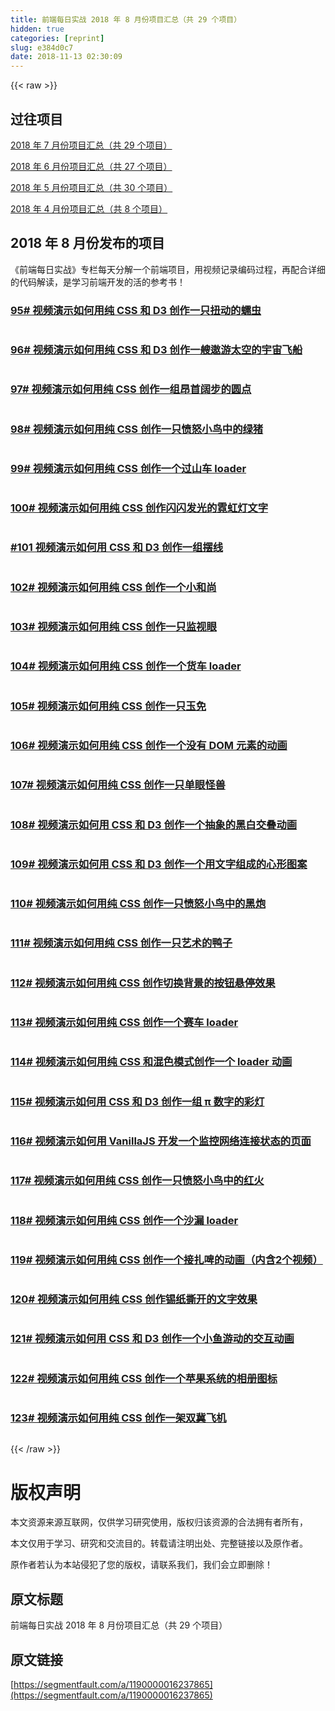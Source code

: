 ```yaml
---
title: 前端每日实战 2018 年 8 月份项目汇总（共 29 个项目）
hidden: true
categories: [reprint]
slug: e384d0c7
date: 2018-11-13 02:30:09
---
```


{{< raw >}}
<h2>&#x8FC7;&#x5F80;&#x9879;&#x76EE;</h2><p><a href="https://segmentfault.com/a/1190000015958405">2018 &#x5E74; 7 &#x6708;&#x4EFD;&#x9879;&#x76EE;&#x6C47;&#x603B;&#xFF08;&#x5171; 29 &#x4E2A;&#x9879;&#x76EE;&#xFF09;</a></p><p><a href="https://segmentfault.com/a/1190000015439611">2018 &#x5E74; 6 &#x6708;&#x4EFD;&#x9879;&#x76EE;&#x6C47;&#x603B;&#xFF08;&#x5171; 27 &#x4E2A;&#x9879;&#x76EE;&#xFF09;</a></p><p><a href="https://segmentfault.com/a/1190000015440135">2018 &#x5E74; 5 &#x6708;&#x4EFD;&#x9879;&#x76EE;&#x6C47;&#x603B;&#xFF08;&#x5171; 30 &#x4E2A;&#x9879;&#x76EE;&#xFF09;</a></p><p><a href="https://segmentfault.com/a/1190000014675969">2018 &#x5E74; 4 &#x6708;&#x4EFD;&#x9879;&#x76EE;&#x6C47;&#x603B;&#xFF08;&#x5171; 8 &#x4E2A;&#x9879;&#x76EE;&#xFF09;</a></p><h2>2018 &#x5E74; 8 &#x6708;&#x4EFD;&#x53D1;&#x5E03;&#x7684;&#x9879;&#x76EE;</h2><p>&#x300A;&#x524D;&#x7AEF;&#x6BCF;&#x65E5;&#x5B9E;&#x6218;&#x300B;&#x4E13;&#x680F;&#x6BCF;&#x5929;&#x5206;&#x89E3;&#x4E00;&#x4E2A;&#x524D;&#x7AEF;&#x9879;&#x76EE;&#xFF0C;&#x7528;&#x89C6;&#x9891;&#x8BB0;&#x5F55;&#x7F16;&#x7801;&#x8FC7;&#x7A0B;&#xFF0C;&#x518D;&#x914D;&#x5408;&#x8BE6;&#x7EC6;&#x7684;&#x4EE3;&#x7801;&#x89E3;&#x8BFB;&#xFF0C;&#x662F;&#x5B66;&#x4E60;&#x524D;&#x7AEF;&#x5F00;&#x53D1;&#x7684;&#x6D3B;&#x7684;&#x53C2;&#x8003;&#x4E66;&#xFF01;</p><h3><a href="https://segmentfault.com/a/1190000015838476">95# &#x89C6;&#x9891;&#x6F14;&#x793A;&#x5982;&#x4F55;&#x7528;&#x7EAF; CSS &#x548C; D3 &#x521B;&#x4F5C;&#x4E00;&#x53EA;&#x626D;&#x52A8;&#x7684;&#x8815;&#x866B;</a></h3><p><span class="img-wrap"><img data-src="https://segmentfault.com/img/bVbeCtr?w=400&amp;h=301" src="https://static.alili.techhttps://segmentfault.com/img/bVbeCtr?w=400&amp;h=301" alt="" title=""></span></p><h3><a href="https://segmentfault.com/a/1190000015853738">96# &#x89C6;&#x9891;&#x6F14;&#x793A;&#x5982;&#x4F55;&#x7528;&#x7EAF; CSS &#x548C; D3 &#x521B;&#x4F5C;&#x4E00;&#x8258;&#x9068;&#x6E38;&#x592A;&#x7A7A;&#x7684;&#x5B87;&#x5B99;&#x98DE;&#x8239;</a></h3><p><span class="img-wrap"><img data-src="https://segmentfault.com/img/bVbeGrB?w=400&amp;h=301" src="https://static.alili.techhttps://segmentfault.com/img/bVbeGrB?w=400&amp;h=301" alt="" title=""></span></p><h3><a href="https://segmentfault.com/a/1190000015868445">97# &#x89C6;&#x9891;&#x6F14;&#x793A;&#x5982;&#x4F55;&#x7528;&#x7EAF; CSS &#x521B;&#x4F5C;&#x4E00;&#x7EC4;&#x6602;&#x9996;&#x9614;&#x6B65;&#x7684;&#x5706;&#x70B9;</a></h3><p><span class="img-wrap"><img data-src="https://segmentfault.com/img/bVbeKgO?w=400&amp;h=300" src="https://static.alili.techhttps://segmentfault.com/img/bVbeKgO?w=400&amp;h=300" alt="" title=""></span></p><h3><a href="https://segmentfault.com/a/1190000015909608">98# &#x89C6;&#x9891;&#x6F14;&#x793A;&#x5982;&#x4F55;&#x7528;&#x7EAF; CSS &#x521B;&#x4F5C;&#x4E00;&#x53EA;&#x6124;&#x6012;&#x5C0F;&#x9E1F;&#x4E2D;&#x7684;&#x7EFF;&#x732A;</a></h3><p><span class="img-wrap"><img data-src="https://segmentfault.com/img/bVbeUYJ?w=400&amp;h=300" src="https://static.alili.techhttps://segmentfault.com/img/bVbeUYJ?w=400&amp;h=300" alt="" title=""></span></p><h3><a href="https://segmentfault.com/a/1190000015924973">99# &#x89C6;&#x9891;&#x6F14;&#x793A;&#x5982;&#x4F55;&#x7528;&#x7EAF; CSS &#x521B;&#x4F5C;&#x4E00;&#x4E2A;&#x8FC7;&#x5C71;&#x8F66; loader</a></h3><p><span class="img-wrap"><img data-src="https://segmentfault.com/img/bVbeYYy?w=400&amp;h=300" src="https://static.alili.techhttps://segmentfault.com/img/bVbeYYy?w=400&amp;h=300" alt="" title=""></span></p><h3><a href="https://segmentfault.com/a/1190000015939758">100# &#x89C6;&#x9891;&#x6F14;&#x793A;&#x5982;&#x4F55;&#x7528;&#x7EAF; CSS &#x521B;&#x4F5C;&#x95EA;&#x95EA;&#x53D1;&#x5149;&#x7684;&#x9713;&#x8679;&#x706F;&#x6587;&#x5B57;</a></h3><p><span class="img-wrap"><img data-src="https://segmentfault.com/img/bVbe2O1?w=400&amp;h=299" src="https://static.alili.techhttps://segmentfault.com/img/bVbe2O1?w=400&amp;h=299" alt="" title=""></span></p><h3><a href="https://segmentfault.com/a/1190000015953665">#101 &#x89C6;&#x9891;&#x6F14;&#x793A;&#x5982;&#x4F55;&#x7528; CSS &#x548C; D3 &#x521B;&#x4F5C;&#x4E00;&#x7EC4;&#x6446;&#x7EBF;</a></h3><p><span class="img-wrap"><img data-src="https://segmentfault.com/img/bVbe6re?w=400&amp;h=301" src="https://static.alili.techhttps://segmentfault.com/img/bVbe6re?w=400&amp;h=301" alt="" title=""></span></p><h3><a href="https://segmentfault.com/a/1190000015966978">102# &#x89C6;&#x9891;&#x6F14;&#x793A;&#x5982;&#x4F55;&#x7528;&#x7EAF; CSS &#x521B;&#x4F5C;&#x4E00;&#x4E2A;&#x5C0F;&#x548C;&#x5C1A;</a></h3><p><span class="img-wrap"><img data-src="https://segmentfault.com/img/bVbe9T2?w=400&amp;h=300" src="https://static.alili.techhttps://segmentfault.com/img/bVbe9T2?w=400&amp;h=300" alt="" title=""></span></p><h3><a href="https://segmentfault.com/a/1190000015978181">103# &#x89C6;&#x9891;&#x6F14;&#x793A;&#x5982;&#x4F55;&#x7528;&#x7EAF; CSS &#x521B;&#x4F5C;&#x4E00;&#x53EA;&#x76D1;&#x89C6;&#x773C;</a></h3><p><span class="img-wrap"><img data-src="https://segmentfault.com/img/bVbfcOK?w=400&amp;h=300" src="https://static.alili.techhttps://segmentfault.com/img/bVbfcOK?w=400&amp;h=300" alt="" title=""></span></p><h3><a href="https://segmentfault.com/a/1190000015982054">104# &#x89C6;&#x9891;&#x6F14;&#x793A;&#x5982;&#x4F55;&#x7528;&#x7EAF; CSS &#x521B;&#x4F5C;&#x4E00;&#x4E2A;&#x8D27;&#x8F66; loader</a></h3><p><span class="img-wrap"><img data-src="https://segmentfault.com/img/bVbfdO7?w=400&amp;h=300" src="https://static.alili.techhttps://segmentfault.com/img/bVbfdO7?w=400&amp;h=300" alt="" title=""></span></p><h3><a href="https://segmentfault.com/a/1190000015997373">105# &#x89C6;&#x9891;&#x6F14;&#x793A;&#x5982;&#x4F55;&#x7528;&#x7EAF; CSS &#x521B;&#x4F5C;&#x4E00;&#x53EA;&#x7389;&#x514D;</a></h3><p><span class="img-wrap"><img data-src="https://segmentfault.com/img/bVbfhOi?w=400&amp;h=300" src="https://static.alili.techhttps://segmentfault.com/img/bVbfhOi?w=400&amp;h=300" alt="" title=""></span></p><h3><a href="https://segmentfault.com/a/1190000016013632">106# &#x89C6;&#x9891;&#x6F14;&#x793A;&#x5982;&#x4F55;&#x7528;&#x7EAF; CSS &#x521B;&#x4F5C;&#x4E00;&#x4E2A;&#x6CA1;&#x6709; DOM &#x5143;&#x7D20;&#x7684;&#x52A8;&#x753B;</a></h3><p><span class="img-wrap"><img data-src="https://segmentfault.com/img/bVbfl2x?w=400&amp;h=301" src="https://static.alili.techhttps://segmentfault.com/img/bVbfl2x?w=400&amp;h=301" alt="" title=""></span></p><h3><a href="https://segmentfault.com/a/1190000016032348">107# &#x89C6;&#x9891;&#x6F14;&#x793A;&#x5982;&#x4F55;&#x7528;&#x7EAF; CSS &#x521B;&#x4F5C;&#x4E00;&#x53EA;&#x5355;&#x773C;&#x602A;&#x517D;</a></h3><p><span class="img-wrap"><img data-src="https://segmentfault.com/img/bVbfqUp?w=400&amp;h=306" src="https://static.alili.techhttps://segmentfault.com/img/bVbfqUp?w=400&amp;h=306" alt="" title=""></span></p><h3><a href="https://segmentfault.com/a/1190000016047889">108# &#x89C6;&#x9891;&#x6F14;&#x793A;&#x5982;&#x4F55;&#x7528; CSS &#x548C; D3 &#x521B;&#x4F5C;&#x4E00;&#x4E2A;&#x62BD;&#x8C61;&#x7684;&#x9ED1;&#x767D;&#x4EA4;&#x53E0;&#x52A8;&#x753B;</a></h3><p><span class="img-wrap"><img data-src="https://segmentfault.com/img/bVbfvrc?w=400&amp;h=301" src="https://static.alili.techhttps://segmentfault.com/img/bVbfvrc?w=400&amp;h=301" alt="" title=""></span></p><h3><a href="https://segmentfault.com/a/1190000016054581">109# &#x89C6;&#x9891;&#x6F14;&#x793A;&#x5982;&#x4F55;&#x7528; CSS &#x548C; D3 &#x521B;&#x4F5C;&#x4E00;&#x4E2A;&#x7528;&#x6587;&#x5B57;&#x7EC4;&#x6210;&#x7684;&#x5FC3;&#x5F62;&#x56FE;&#x6848;</a></h3><p><span class="img-wrap"><img data-src="https://segmentfault.com/img/bVbfwGW?w=400&amp;h=303" src="https://static.alili.techhttps://segmentfault.com/img/bVbfwGW?w=400&amp;h=303" alt="" title=""></span></p><h3><a href="https://segmentfault.com/a/1190000016057308">110# &#x89C6;&#x9891;&#x6F14;&#x793A;&#x5982;&#x4F55;&#x7528;&#x7EAF; CSS &#x521B;&#x4F5C;&#x4E00;&#x53EA;&#x6124;&#x6012;&#x5C0F;&#x9E1F;&#x4E2D;&#x7684;&#x9ED1;&#x70AE;</a></h3><p><span class="img-wrap"><img data-src="https://segmentfault.com/img/bVbfxoZ?w=400&amp;h=300" src="https://static.alili.techhttps://segmentfault.com/img/bVbfxoZ?w=400&amp;h=300" alt="" title=""></span></p><h3><a href="https://segmentfault.com/a/1190000016063497">111# &#x89C6;&#x9891;&#x6F14;&#x793A;&#x5982;&#x4F55;&#x7528;&#x7EAF; CSS &#x521B;&#x4F5C;&#x4E00;&#x53EA;&#x827A;&#x672F;&#x7684;&#x9E2D;&#x5B50;</a></h3><p><span class="img-wrap"><img data-src="https://segmentfault.com/img/bVbfy0O?w=400&amp;h=300" src="https://static.alili.techhttps://segmentfault.com/img/bVbfy0O?w=400&amp;h=300" alt="" title=""></span></p><h3><a href="https://segmentfault.com/a/1190000016068948">112# &#x89C6;&#x9891;&#x6F14;&#x793A;&#x5982;&#x4F55;&#x7528;&#x7EAF; CSS &#x521B;&#x4F5C;&#x5207;&#x6362;&#x80CC;&#x666F;&#x7684;&#x6309;&#x94AE;&#x60AC;&#x505C;&#x6548;&#x679C;</a></h3><p><span class="img-wrap"><img data-src="https://segmentfault.com/img/bVbfAqJ?w=400&amp;h=301" src="https://static.alili.techhttps://segmentfault.com/img/bVbfAqJ?w=400&amp;h=301" alt="" title=""></span></p><h3><a href="https://segmentfault.com/a/1190000016087024">113# &#x89C6;&#x9891;&#x6F14;&#x793A;&#x5982;&#x4F55;&#x7528;&#x7EAF; CSS &#x521B;&#x4F5C;&#x4E00;&#x4E2A;&#x8D5B;&#x8F66; loader</a></h3><p><span class="img-wrap"><img data-src="https://segmentfault.com/img/bVbfFvo?w=400&amp;h=303" src="https://static.alili.techhttps://segmentfault.com/img/bVbfFvo?w=400&amp;h=303" alt="" title=""></span></p><h3><a href="https://segmentfault.com/a/1190000016100197">114# &#x89C6;&#x9891;&#x6F14;&#x793A;&#x5982;&#x4F55;&#x7528;&#x7EAF; CSS &#x548C;&#x6DF7;&#x8272;&#x6A21;&#x5F0F;&#x521B;&#x4F5C;&#x4E00;&#x4E2A; loader &#x52A8;&#x753B;</a></h3><p><span class="img-wrap"><img data-src="https://segmentfault.com/img/bVbfIyK?w=400&amp;h=303" src="https://static.alili.techhttps://segmentfault.com/img/bVbfIyK?w=400&amp;h=303" alt="" title=""></span></p><h3><a href="https://segmentfault.com/a/1190000016118926">115# &#x89C6;&#x9891;&#x6F14;&#x793A;&#x5982;&#x4F55;&#x7528; CSS &#x548C; D3 &#x521B;&#x4F5C;&#x4E00;&#x7EC4; &#x3C0; &#x6570;&#x5B57;&#x7684;&#x5F69;&#x706F;</a></h3><p><span class="img-wrap"><img data-src="https://segmentfault.com/img/bVbfNqO?w=400&amp;h=305" src="https://static.alili.techhttps://segmentfault.com/img/bVbfNqO?w=400&amp;h=305" alt="" title=""></span></p><h3><a href="https://segmentfault.com/a/1190000016130216">116# &#x89C6;&#x9891;&#x6F14;&#x793A;&#x5982;&#x4F55;&#x7528; VanillaJS &#x5F00;&#x53D1;&#x4E00;&#x4E2A;&#x76D1;&#x63A7;&#x7F51;&#x7EDC;&#x8FDE;&#x63A5;&#x72B6;&#x6001;&#x7684;&#x9875;&#x9762;</a></h3><p><span class="img-wrap"><img data-src="https://segmentfault.com/img/bVbfQmV?w=400&amp;h=305" src="https://static.alili.techhttps://segmentfault.com/img/bVbfQmV?w=400&amp;h=305" alt="" title=""></span></p><h3><a href="https://segmentfault.com/a/1190000016145099">117# &#x89C6;&#x9891;&#x6F14;&#x793A;&#x5982;&#x4F55;&#x7528;&#x7EAF; CSS &#x521B;&#x4F5C;&#x4E00;&#x53EA;&#x6124;&#x6012;&#x5C0F;&#x9E1F;&#x4E2D;&#x7684;&#x7EA2;&#x706B;</a></h3><p><span class="img-wrap"><img data-src="https://segmentfault.com/img/bVbfUeW?w=400&amp;h=300" src="https://static.alili.techhttps://segmentfault.com/img/bVbfUeW?w=400&amp;h=300" alt="" title=""></span></p><h3><a href="https://segmentfault.com/a/1190000016153878">118# &#x89C6;&#x9891;&#x6F14;&#x793A;&#x5982;&#x4F55;&#x7528;&#x7EAF; CSS &#x521B;&#x4F5C;&#x4E00;&#x4E2A;&#x6C99;&#x6F0F; loader</a></h3><p><span class="img-wrap"><img data-src="https://segmentfault.com/img/bVbfWwz?w=400&amp;h=301" src="https://static.alili.techhttps://segmentfault.com/img/bVbfWwz?w=400&amp;h=301" alt="" title=""></span></p><h3><a href="https://segmentfault.com/a/1190000016158465">119# &#x89C6;&#x9891;&#x6F14;&#x793A;&#x5982;&#x4F55;&#x7528;&#x7EAF; CSS &#x521B;&#x4F5C;&#x4E00;&#x4E2A;&#x63A5;&#x624E;&#x5564;&#x7684;&#x52A8;&#x753B;&#xFF08;&#x5185;&#x542B;2&#x4E2A;&#x89C6;&#x9891;&#xFF09;</a></h3><p><span class="img-wrap"><img data-src="https://segmentfault.com/img/bVbfXIy?w=400&amp;h=300" src="https://static.alili.techhttps://segmentfault.com/img/bVbfXIy?w=400&amp;h=300" alt="" title=""></span></p><h3><a href="https://segmentfault.com/a/1190000016171875">120# &#x89C6;&#x9891;&#x6F14;&#x793A;&#x5982;&#x4F55;&#x7528;&#x7EAF; CSS &#x521B;&#x4F5C;&#x9521;&#x7EB8;&#x6495;&#x5F00;&#x7684;&#x6587;&#x5B57;&#x6548;&#x679C;</a></h3><p><span class="img-wrap"><img data-src="https://segmentfault.com/img/bVbf1cP?w=400&amp;h=300" src="https://static.alili.techhttps://segmentfault.com/img/bVbf1cP?w=400&amp;h=300" alt="" title=""></span></p><h3><a href="https://segmentfault.com/a/1190000016191758">121# &#x89C6;&#x9891;&#x6F14;&#x793A;&#x5982;&#x4F55;&#x7528; CSS &#x548C; D3 &#x521B;&#x4F5C;&#x4E00;&#x4E2A;&#x5C0F;&#x9C7C;&#x6E38;&#x52A8;&#x7684;&#x4EA4;&#x4E92;&#x52A8;&#x753B;</a></h3><p><span class="img-wrap"><img data-src="https://segmentfault.com/img/bVbf6nx?w=400&amp;h=302" src="https://static.alili.techhttps://segmentfault.com/img/bVbf6nx?w=400&amp;h=302" alt="" title=""></span></p><h3><a href="https://segmentfault.com/a/1190000016202268">122# &#x89C6;&#x9891;&#x6F14;&#x793A;&#x5982;&#x4F55;&#x7528;&#x7EAF; CSS &#x521B;&#x4F5C;&#x4E00;&#x4E2A;&#x82F9;&#x679C;&#x7CFB;&#x7EDF;&#x7684;&#x76F8;&#x518C;&#x56FE;&#x6807;</a></h3><p><span class="img-wrap"><img data-src="https://segmentfault.com/img/bVbgbWF?w=400&amp;h=302" src="https://static.alili.techhttps://segmentfault.com/img/bVbgbWF?w=400&amp;h=302" alt="" title=""></span></p><h3><a href="https://segmentfault.com/a/1190000016217774">123# &#x89C6;&#x9891;&#x6F14;&#x793A;&#x5982;&#x4F55;&#x7528;&#x7EAF; CSS &#x521B;&#x4F5C;&#x4E00;&#x67B6;&#x53CC;&#x5180;&#x98DE;&#x673A;</a></h3><p><span class="img-wrap"><img data-src="https://segmentfault.com/img/bVbgc89?w=400&amp;h=302" src="https://static.alili.techhttps://segmentfault.com/img/bVbgc89?w=400&amp;h=302" alt="" title=""></span></p>
{{< /raw >}}

# 版权声明
本文资源来源互联网，仅供学习研究使用，版权归该资源的合法拥有者所有，

本文仅用于学习、研究和交流目的。转载请注明出处、完整链接以及原作者。 

原作者若认为本站侵犯了您的版权，请联系我们，我们会立即删除！

## 原文标题
前端每日实战 2018 年 8 月份项目汇总（共 29 个项目）

## 原文链接
[https://segmentfault.com/a/1190000016237865](https://segmentfault.com/a/1190000016237865)


